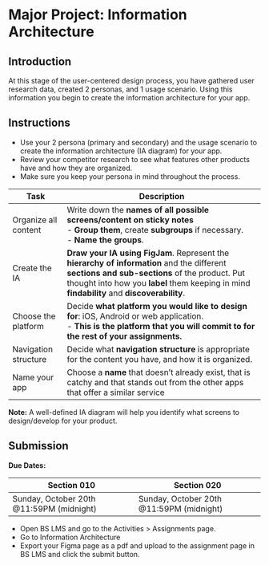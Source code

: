 # Major Project: Information Architecture

## Introduction

At this stage of the user-centered design process, you have gathered user research data, created 2 personas, and 1 usage scenario. Using this information you begin to create the information architecture for your app. 

## Instructions

- Use your 2 persona (primary and secondary) and the usage scenario to create the information architecture (IA diagram) for your app.
- Review your competitor research to see what features other products have and how they are organized.
- Make sure you keep your persona in mind throughout the process.

| Task                 | Description                                                                                                                                                                                                                                |
| -------------------- | ------------------------------------------------------------------------------------------------------------------------------------------------------------------------------------------------------------------------------------------ |
| Organize all content | Write down the **names of all possible screens/content on sticky notes** <br> - **Group them**, create **subgroups** if necessary. <br> - **Name the groups**.                                                                             |
| Create the IA        | **Draw your IA using FigJam**. Represent the **hierarchy of information** and the different **sections and sub-sections** of the product. Put thought into how you **label** them keeping in mind **findability** and **discoverability**. |
| Choose the platform  | Decide **what platform you would like to design for**: iOS, Android or web application. <br> - **This is the platform that you will commit to for the rest of your assignments.**                                                          |
| Navigation structure | Decide what **navigation structure** is appropriate for the content you have, and how it is organized.                                                                                                                                     |
| Name your app        | Choose a **name** that doesn’t already exist, that is catchy and that stands out from the other apps that offer a similar service                                                                                                          |

**Note:** A well-defined IA diagram will help you identify what screens to design/develop for your product.

## Submission

**Due Dates:**

| Section 010                                          | Section 020                                          |
| ---------------------------------------------------- | ---------------------------------------------------- |
| Sunday, October 20th @11:59PM (midnight)             | Sunday, October 20th @11:59PM (midnight)             |

- Open BS LMS and go to the Activities > Assignments page.
- Go to Information Architecture
- Export your Figma page as a pdf and upload to the assignment page in BS LMS and click the submit button.
